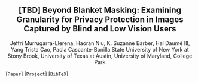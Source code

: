 <div align="center">
<h2> [TBD] Beyond Blanket Masking: Examining Granularity for Privacy
Protection in Images Captured by Blind and Low Vision Users </h2>

Jeffri Murrugarra-Llerena, Haoran Niu, K. Suzanne Barber, Hal Daumé III, Yang Trista Cao, Paola Cascante-Bonilla
State University of New York at Stony Brook, University of Texas at Austin, University of Maryland, College Park

</div>

[[`Paper`]()] [[`Project`](https://github.com/Artcs1/VLM-Privacy)] [[`BibTeX`](#citation)]


